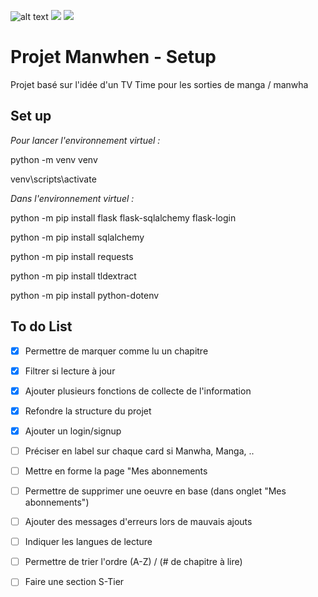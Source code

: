 ![alt text](https://github.com/Cleparr/Manwhen/static/web_interface.png?raw=true)
<img src="https://badgen.net/badge/python/3.10.2/blue">
<img src="https://badgen.net/github/stars/Cleparr/Manwhen">

# Projet Manwhen - Setup

Projet basé sur l'idée d'un TV Time pour les sorties de manga / manwha

## Set up
*Pour lancer l'environnement virtuel :*

python -m venv venv

venv\scripts\activate


*Dans l'environnement virtuel :*

python -m pip install flask flask-sqlalchemy flask-login

python -m pip install sqlalchemy

python -m pip install requests

python -m pip install tldextract

python -m pip install python-dotenv


## To do List 

- [x] Permettre de marquer comme lu un chapitre
- [x] Filtrer si lecture à jour 
- [x] Ajouter plusieurs fonctions de collecte de l'information
- [x] Refondre la structure du projet
- [x] Ajouter un login/signup
- [ ] Préciser en label sur chaque card si Manwha, Manga, .. 
- [ ] Mettre en forme la page "Mes abonnements
- [ ] Permettre de supprimer une oeuvre en base (dans onglet "Mes abonnements")
- [ ] Ajouter des messages d'erreurs lors de mauvais ajouts
- [ ] Indiquer les langues de lecture
- [ ] Permettre de trier l'ordre (A-Z) / (# de chapitre à lire)
- [ ] Faire une section S-Tier
 